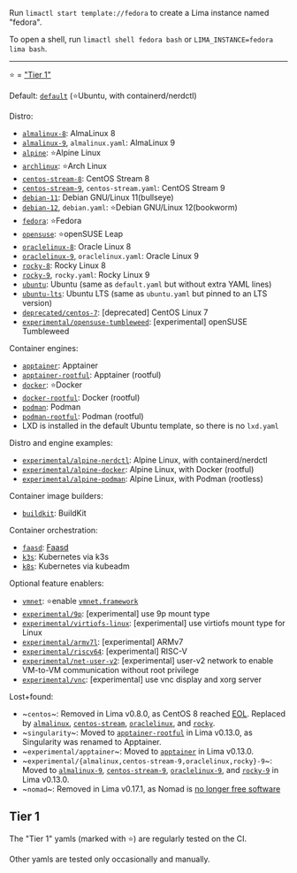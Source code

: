 Run `limactl start template://fedora` to create a Lima instance named "fedora".

To open a shell, run `limactl shell fedora bash` or `LIMA_INSTANCE=fedora lima bash`.

- - -

⭐ = ["Tier 1"](#tier-1)

Default: [`default`](./default.yaml) (⭐Ubuntu, with containerd/nerdctl)

Distro:
- [`almalinux-8`](./almalinux-8.yaml): AlmaLinux 8
- [`almalinux-9`](./almalinux-9.yaml), `almalinux.yaml`: AlmaLinux 9
- [`alpine`](./alpine.yaml): ⭐Alpine Linux
- [`archlinux`](./archlinux.yaml): ⭐Arch Linux
- [`centos-stream-8`](./centos-stream-8.yaml): CentOS Stream 8
- [`centos-stream-9`](./centos-stream-9.yaml), `centos-stream.yaml`: CentOS Stream 9
- [`debian-11`](./debian-11.yaml): Debian GNU/Linux 11(bullseye)
- [`debian-12`](./debian-12.yaml), `debian.yaml`: ⭐Debian GNU/Linux 12(bookworm)
- [`fedora`](./fedora.yaml): ⭐Fedora
- [`opensuse`](./opensuse.yaml): ⭐openSUSE Leap
- [`oraclelinux-8`](./oraclelinux-8.yaml): Oracle Linux 8
- [`oraclelinux-9`](./oraclelinux-9.yaml), `oraclelinux.yaml`: Oracle Linux 9
- [`rocky-8`](./rocky-8.yaml): Rocky Linux 8
- [`rocky-9`](./rocky-9.yaml), `rocky.yaml`: Rocky Linux 9
- [`ubuntu`](./ubuntu.yaml): Ubuntu (same as `default.yaml` but without extra YAML lines)
- [`ubuntu-lts`](./ubuntu-lts.yaml): Ubuntu LTS (same as `ubuntu.yaml` but pinned to an LTS version)
- [`deprecated/centos-7`](./deprecated/centos-7.yaml): [deprecated] CentOS Linux 7
- [`experimental/opensuse-tumbleweed`](./experimental/opensuse-tumbleweed.yaml): [experimental] openSUSE Tumbleweed

Container engines:
- [`apptainer`](./apptainer.yaml): Apptainer
- [`apptainer-rootful`](./apptainer-rootful.yaml): Apptainer (rootful)
- [`docker`](./docker.yaml): ⭐Docker
- [`docker-rootful`](./docker-rootful.yaml): Docker (rootful)
- [`podman`](./podman.yaml): Podman
- [`podman-rootful`](./podman-rootful.yaml): Podman (rootful)
- LXD is installed in the default Ubuntu template, so there is no `lxd.yaml`

Distro and engine examples:
- [`experimental/alpine-nerdctl`](./experimental/alpine-nerdctl.yaml): Alpine Linux, with containerd/nerdctl
- [`experimental/alpine-docker`](./experimental/alpine-docker.yaml): Alpine Linux, with Docker (rootful)
- [`experimental/alpine-podman`](./experimental/alpine-podman.yaml): Alpine Linux, with Podman (rootless)

Container image builders:
- [`buildkit`](./buildkit.yaml): BuildKit

Container orchestration:
- [`faasd`](./faasd.yaml): [Faasd](https://docs.openfaas.com/deployment/faasd/)
- [`k3s`](./k3s.yaml): Kubernetes via k3s
- [`k8s`](./k8s.yaml): Kubernetes via kubeadm

Optional feature enablers:
- [`vmnet`](./vmnet.yaml): ⭐enable [`vmnet.framework`](../docs/network.md)
- [`experimental/9p`](./experimental/9p.yaml): [experimental] use 9p mount type
- [`experimental/virtiofs-linux`](./experimental/9p.yaml): [experimental] use virtiofs mount type for Linux
- [`experimental/armv7l`](./experimental/armv7l.yaml): [experimental] ARMv7
- [`experimental/riscv64`](./experimental/riscv64.yaml): [experimental] RISC-V
- [`experimental/net-user-v2`](./experimental/net-user-v2.yaml): [experimental] user-v2 network
  to enable VM-to-VM communication without root privilege
- [`experimental/vnc`](./experimental/vnc.yaml): [experimental] use vnc display and xorg server

Lost+found:
- ~`centos`~: Removed in Lima v0.8.0, as CentOS 8 reached [EOL](https://www.centos.org/centos-linux-eol/).
  Replaced by [`almalinux`](./almalinux.yaml), [`centos-stream`](./centos-stream.yaml), [`oraclelinux`](./oraclelinux.yaml),
  and [`rocky`](./rocky.yaml).
- ~`singularity`~: Moved to [`apptainer-rootful`](./apptainer-rootful.yaml) in Lima v0.13.0, as Singularity was renamed to Apptainer.
- ~`experimental/apptainer`~: Moved to [`apptainer`](./apptainer.yaml) in Lima v0.13.0.
- ~`experimental/{almalinux,centos-stream-9,oraclelinux,rocky}-9`~: Moved to [`almalinux-9`](./almalinux-9.yaml), [`centos-stream-9`](./centos-stream-9.yaml),
  [`oraclelinux-9`](./oraclelinux-9.yaml), and [`rocky-9`](./rocky-9.yaml) in Lima v0.13.0.
- ~`nomad`~: Removed in Lima v0.17.1, as Nomad is [no longer free software](https://github.com/hashicorp/nomad/commit/b3e30b1dfa185d9437a25830522da47b91f78816)

## Tier 1

The "Tier 1" yamls (marked with ⭐) are regularly tested on the CI.

Other yamls are tested only occasionally and manually.
